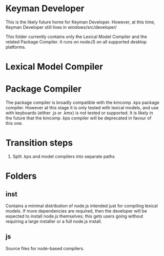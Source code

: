 # Keyman Developer

This is the likely future home for Keyman Developer. However, at this 
time, Keyman Developer still lives in windows/src/developer/

This folder currently contains only the Lexical Model Compiler and the
related Package Compiler. It runs on nodeJS on all supported desktop
platforms.

# Lexical Model Compiler


# Package Compiler

The package compiler is broadly compatible with the kmcomp .kps
package compiler. However at this stage it is only tested with 
lexical models, and use with keyboards (either .js or .kmx) is not
tested or supported. It is likely in the future that the kmcomp
.kps compiler will be deprecated in favour of this one.

# Transition steps

1. Split .kps and model compilers into separate paths

# Folders

## inst

Contains a minimal distribution of node.js intended just for compiling
lexical models. If more  dependencies are required, then the 
developer will be expected to install node.js themselves; this gets 
users going without requiring a large installer or a full node.js 
install.

## js

Source files for node-based compilers.